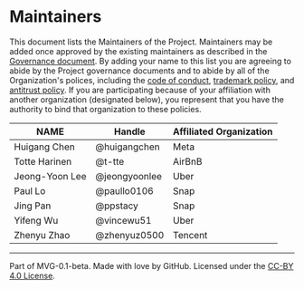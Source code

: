 # Maintainers

This document lists the Maintainers of the Project. Maintainers may be added once approved by the existing maintainers as described in the [Governance document](./GOVERNANCE.md). By adding your name to this list you are agreeing to abide by the Project governance documents and to abide by all of the Organization's polices, including the [code of conduct](../org-docs/CODE-OF-CONDUCT.md), [trademark policy](../org-docs/TRADEMARKS.md), and [antitrust policy](../org-docs/ANTITRUST.md). If you are participating because of your affiliation with another organization (designated below), you represent that you have the authority to bind that organization to these policies.

| **NAME** | **Handle** | **Affiliated Organization** |
| --- | --- | --- |
| Huigang Chen | @huigangchen | Meta |
| Totte Harinen | @t-tte | AirBnB |
| Jeong-Yoon Lee | @jeongyoonlee | Uber |
| Paul Lo | @paullo0106 | Snap |
| Jing Pan | @ppstacy | Snap |
| Yifeng Wu | @vincewu51 | Uber |
| Zhenyu Zhao | @zhenyuz0500 | Tencent |

---
Part of MVG-0.1-beta.
Made with love by GitHub. Licensed under the [CC-BY 4.0 License](https://creativecommons.org/licenses/by-sa/4.0/).

